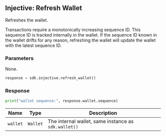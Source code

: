 ## Injective: Refresh Wallet

Refreshes the wallet.

Transactions require a monotonically increasing sequence ID. This sequence ID is tracked internally in the wallet. If the sequence ID known in the wallet drifts for any reason, refreshing the wallet will update the wallet with the latest sequence ID.

### Parameters

None.

```python
response = sdk.injective.refresh_wallet()
```

### Response

```python
print("wallet sequence:", response.wallet.sequence)
```

| Name | Type | Description |
| - | - | - |
| `wallet` | `Wallet` | The internal wallet, same instance as `sdk.wallet()` |
